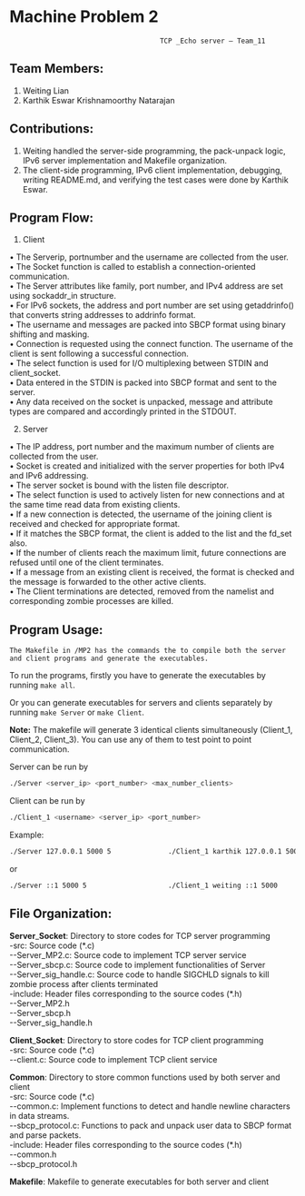# Machine Problem 2

                                         TCP _Echo server – Team_11

## Team Members:
1.	Weiting Lian
2.	Karthik Eswar Krishnamoorthy Natarajan

## Contributions:

1.	Weiting handled the server-side programming, the pack-unpack logic, IPv6 server implementation and Makefile organization.
2.	The client-side programming, IPv6 client implementation, debugging, writing README.md, and verifying the test cases were done by Karthik Eswar.

## Program Flow:
1)	Client

•	The Serverip, portnumber and the username are collected from the user.  
•	The Socket function is called to establish a connection-oriented communication.   
•	The Server attributes like family, port number, and IPv4 address are set using sockaddr_in structure.    
•	For IPv6 sockets, the address and port number are set using getaddrinfo() that converts string addresses to addrinfo format.  
•       The username and messages are packed into SBCP format using binary shifting and masking.  
•	Connection is requested using the connect function. The username of the client is sent following a successful connection.  
•	The select function is used for I/O multiplexing between STDIN and client_socket.  
•	Data entered in the STDIN is packed into SBCP format and sent to the server.  
•	Any data received on the socket is unpacked, message and attribute types are compared and accordingly printed in the STDOUT.  


2)	Server

•	The IP address, port number and the maximum number of clients are collected from the user.  
•	Socket is created and initialized with the server properties for both IPv4 and IPv6 addressing.  
•	The server socket is bound with the listen file descriptor.  
•	The select function is used to actively listen for new connections and at the same time read data from existing clients.  
•	If a new connection is detected, the username of the joining client is received and checked for appropriate format.  
•	If it matches the SBCP format, the client is added to the list and the fd_set also.   
•	If the number of clients reach the maximum limit, future connections are refused until one of the client terminates.  
•	If a message from an existing client is received, the format is checked and the message is forwarded to the other active clients.  
•	The Client terminations are detected, removed from the namelist and corresponding zombie processes are killed.  


## Program Usage:

	The Makefile in /MP2 has the commands the to compile both the server and client programs and generate the executables.

To run the programs, firstly you have to generate the executables by running `make all`.  

Or you can generate executables for servers and clients separately by running `make Server` or `make Client`.  

**Note:** The makefile will generate 3 identical clients simultaneously (Client\_1, Client\_2, Client\_3). You can use any of them to test point to point communication.  

Server can be run by  
```bash
./Server <server_ip> <port_number> <max_number_clients>  
```
Client can be run by  
```bash
./Client_1 <username> <server_ip> <port_number>  
```
Example:
```bash
./Server 127.0.0.1 5000 5              ./Client_1 karthik 127.0.0.1 5000  
```
or
```bash
./Server ::1 5000 5                    ./Client_1 weiting ::1 5000  
```

## File Organization:  
**Server**\_**Socket**: Directory to store codes for TCP server programming   
\-src: Source code (\*.c)   
\-\-Server\_MP2.c: Source code to implement TCP server service  
\-\-Server\_sbcp.c: Source code to implement functionalities of Server  
\-\-Server\_sig\_handle.c: Source code to handle SIGCHLD signals to kill zombie process after clients terminated   
\-include: Header files corresponding to the source codes (\*.h)  
\-\-Server\_MP2.h  
\-\-Server\_sbcp.h  
\-\-Server\_sig\_handle.h  

**Client**\_**Socket**: Directory to store codes for TCP client programming  
\-src: Source code (\*.c)  
\-\-client.c: Source code to implement TCP client service  

**Common**: Directory to store common functions used by both server and client  
\-src: Source code (\*.c)  
\-\-common.c: Implement functions to detect and handle newline characters in data streams.  
\-\-sbcp_protocol.c: Functions to pack and unpack user data to SBCP format and parse packets.  
\-include: Header files corresponding to the source codes (\*.h)  
\-\-common.h  
\-\-sbcp_protocol.h  

**Makefile**: Makefile to generate executables for both server and client






